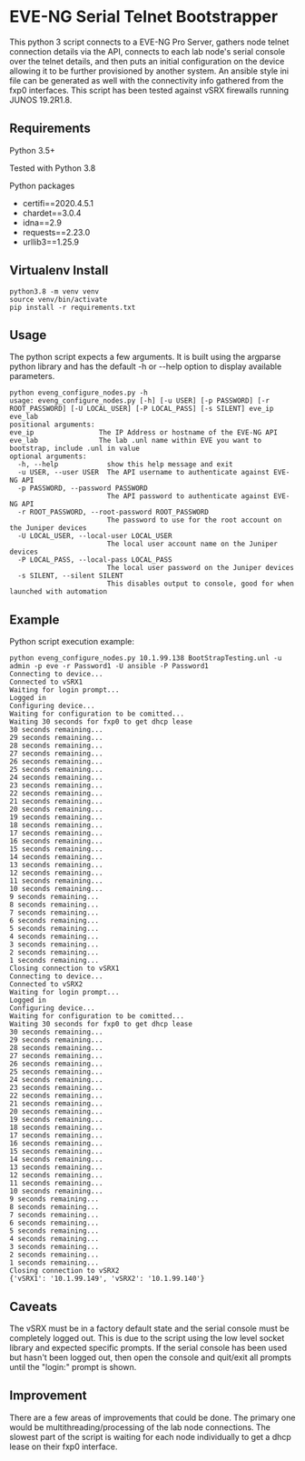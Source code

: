EVE-NG Serial Telnet Bootstrapper
=================================
This python 3 script connects to a EVE-NG Pro Server, gathers node telnet connection details via the API, connects to each lab node's serial console over the telnet details, and then puts an initial configuration on the device allowing it to be further provisioned by another system. An ansible style ini file can be generated as well with the connectivity info gathered from the fxp0 interfaces. This script has been tested against vSRX firewalls running JUNOS 19.2R1.8.

Requirements
------------
Python 3.5+

Tested with Python 3.8

Python packages

* certifi==2020.4.5.1
* chardet==3.0.4
* idna==2.9
* requests==2.23.0
* urllib3==1.25.9

Virtualenv Install
----------
    python3.8 -m venv venv
    source venv/bin/activate
    pip install -r requirements.txt

Usage
---
The python script expects a few arguments. It is built using the argparse python library and has the default -h or --help option to display available parameters.

    python eveng_configure_nodes.py -h
    usage: eveng_configure_nodes.py [-h] [-u USER] [-p PASSWORD] [-r ROOT_PASSWORD] [-U LOCAL_USER] [-P LOCAL_PASS] [-s SILENT] eve_ip eve_lab
    positional arguments:
    eve_ip                The IP Address or hostname of the EVE-NG API
    eve_lab               The lab .unl name within EVE you want to bootstrap, include .unl in value
    optional arguments:
      -h, --help            show this help message and exit
      -u USER, --user USER  The API username to authenticate against EVE-NG API
      -p PASSWORD, --password PASSWORD
                            The API password to authenticate against EVE-NG API
      -r ROOT_PASSWORD, --root-password ROOT_PASSWORD
                            The password to use for the root account on the Juniper devices
      -U LOCAL_USER, --local-user LOCAL_USER
                            The local user account name on the Juniper devices
      -P LOCAL_PASS, --local-pass LOCAL_PASS
                            The local user password on the Juniper devices
      -s SILENT, --silent SILENT
                            This disables output to console, good for when launched with automation

Example
---
Python script execution example:

    python eveng_configure_nodes.py 10.1.99.138 BootStrapTesting.unl -u admin -p eve -r Password1 -U ansible -P Password1
    Connecting to device...
    Connected to vSRX1
    Waiting for login prompt...
    Logged in
    Configuring device...
    Waiting for configuration to be comitted...
    Waiting 30 seconds for fxp0 to get dhcp lease
    30 seconds remaining...
    29 seconds remaining...
    28 seconds remaining...
    27 seconds remaining...
    26 seconds remaining...
    25 seconds remaining...
    24 seconds remaining...
    23 seconds remaining...
    22 seconds remaining...
    21 seconds remaining...
    20 seconds remaining...
    19 seconds remaining...
    18 seconds remaining...
    17 seconds remaining...
    16 seconds remaining...
    15 seconds remaining...
    14 seconds remaining...
    13 seconds remaining...
    12 seconds remaining...
    11 seconds remaining...
    10 seconds remaining...
    9 seconds remaining...
    8 seconds remaining...
    7 seconds remaining...
    6 seconds remaining...
    5 seconds remaining...
    4 seconds remaining...
    3 seconds remaining...
    2 seconds remaining...
    1 seconds remaining...
    Closing connection to vSRX1
    Connecting to device...
    Connected to vSRX2
    Waiting for login prompt...
    Logged in
    Configuring device...
    Waiting for configuration to be comitted...
    Waiting 30 seconds for fxp0 to get dhcp lease
    30 seconds remaining...
    29 seconds remaining...
    28 seconds remaining...
    27 seconds remaining...
    26 seconds remaining...
    25 seconds remaining...
    24 seconds remaining...
    23 seconds remaining...
    22 seconds remaining...
    21 seconds remaining...
    20 seconds remaining...
    19 seconds remaining...
    18 seconds remaining...
    17 seconds remaining...
    16 seconds remaining...
    15 seconds remaining...
    14 seconds remaining...
    13 seconds remaining...
    12 seconds remaining...
    11 seconds remaining...
    10 seconds remaining...
    9 seconds remaining...
    8 seconds remaining...
    7 seconds remaining...
    6 seconds remaining...
    5 seconds remaining...
    4 seconds remaining...
    3 seconds remaining...
    2 seconds remaining...
    1 seconds remaining...
    Closing connection to vSRX2
    {'vSRX1': '10.1.99.149', 'vSRX2': '10.1.99.140'}

Caveats
---
The vSRX must be in a factory default state and the serial console must be completely logged out. This is due to the script using the low level socket library and expected specific prompts. If the serial console has been used but hasn't been logged out, then open the console and quit/exit all prompts until the "login:" prompt is shown.

Improvement
---
There are a few areas of improvements that could be done. The primary one would be multithreading/processing of the lab node connections. The slowest part of the script is waiting for each node individually to get a dhcp lease on their fxp0 interface.
